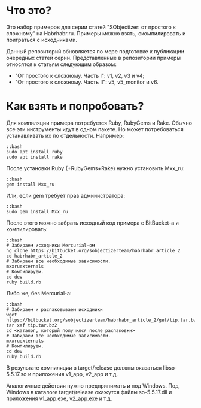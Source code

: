 # Что это?

Это набор примеров для серии статей "SObjectizer: от простого к сложному" на Habrhabr.ru. Примеры можно взять, скомпилировать и поиграться с исходниками.

Данный репозиторий обновляется по мере подготовке к публикации очередных статей серии. Представленные в репозитории примеры относятся к статьям следующим образом:

- "От простого к сложному. Часть I": v1, v2, v3 и v4;
- "От простого к сложному. Часть II": v5, v5_monitor и v6.

# Как взять и попробовать?

Для компиляции примера потребуется Ruby, RubyGems и Rake. Обычно все эти инструменты идут в одном пакете. Но может потребоваться устанавливать их по отдельности. Например:
~~~~~
::bash
sudo apt install ruby
sudo apt install rake
~~~~~
После установки Ruby (+RubyGems+Rake) нужно установить Mxx_ru:
~~~~~
::bash
gem install Mxx_ru
~~~~~
Или, если gem требует прав администратора:
~~~~~
::bash
sudo gem install Mxx_ru
~~~~~
После этого можно забрать исходный код примера с BitBucket-а и компилировать:
~~~~~
::bash
# Забираем исходники Mercurial-ом
hg clone https://bitbucket.org/sobjectizerteam/habrhabr_article_2
cd habrhabr_article_2
# Забираем все необходимые зависимости.
mxxruexternals
# Компилируем.
cd dev
ruby build.rb
~~~~~
Либо же, без Mercurial-а:
~~~~~
::bash
# Забираем и распаковываем исходники
wget https://bitbucket.org/sobjectizerteam/habrhabr_article_2/get/tip.tar.bz2
tar xaf tip.tar.bz2
cd <каталог, который получился после распаковки>
# Забираем все необходимые зависимости.
mxxruexternals
# Компилируем.
cd dev
ruby build.rb
~~~~~
В результате компиляции в target/release должны оказаться libso-5.5.17.so и приложения v1_app, v2_app и т.д.

Аналогичные действия нужно предпринимать и под Windows. Под Windows в каталоге target/release окажутся файлы so-5.5.17.dll и приложения v1_app.exe, v2_app.exe и т.д.